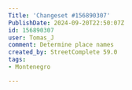 ```yaml
---
Title: 'Changeset #156890307'
PublishDate: 2024-09-20T22:50:07Z
id: 156890307
user: Tomas_J
comment: Determine place names
created_by: StreetComplete 59.0
tags:
- Montenegro

---
```

